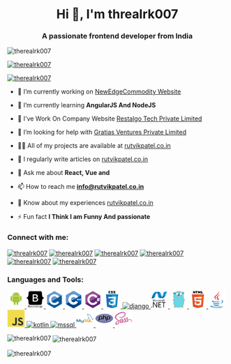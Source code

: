 <h1 align="center">Hi 👋, I'm threalrk007</h1>
<h3 align="center">A passionate frontend developer from India</h3>

<p align="left"> <img src="https://komarev.com/ghpvc/?username=therealrk007&label=Profile%20views&color=0e75b6&style=flat" alt="therealrk007" /> </p>

<p align="left"> <a href="https://github.com/ryo-ma/github-profile-trophy"><img src="https://github-profile-trophy.vercel.app/?username=therealrk007" alt="therealrk007" /></a> </p>

<p align="left"> <a href="https://twitter.com/therealrk007" target="blank"><img src="https://img.shields.io/twitter/follow/therealrk007?logo=twitter&style=for-the-badge" alt="therealrk007" /></a> </p>

- 🔭 I’m currently working on [NewEdgeCommodity Website](Working...)

- 🌱 I’m currently learning **AngularJS And NodeJS**

- 👯 I've Work On Company Website [Restalgo Tech Private Limited](http://restalgo.com/)

- 🤝 I’m looking for help with [Gratias Ventures Private Limited](http://gratiasgroup.com/)

- 👨‍💻 All of my projects are available at [rutvikpatel.co.in](rutvikpatel.co.in)

- 📝 I regularly write articles on [rutvikpatel.co.in](rutvikpatel.co.in)

- 💬 Ask me about **React, Vue and**

- 📫 How to reach me **info@rutvikpatel.co.in**

- 📄 Know about my experiences [rutvikpatel.co.in](rutvikpatel.co.in)

- ⚡ Fun fact **I Think I am Funny And passionate**

<h3 align="left">Connect with me:</h3>
<p align="left">
<a href="https://codepen.io/threalrk007" target="blank"><img align="center" src="https://raw.githubusercontent.com/rahuldkjain/github-profile-readme-generator/master/src/images/icons/Social/codepen.svg" alt="threalrk007" height="30" width="40" /></a>
<a href="https://twitter.com/therealrk007" target="blank"><img align="center" src="https://raw.githubusercontent.com/rahuldkjain/github-profile-readme-generator/master/src/images/icons/Social/twitter.svg" alt="therealrk007" height="30" width="40" /></a>
<a href="https://linkedin.com/in/therealrk007" target="blank"><img align="center" src="https://raw.githubusercontent.com/rahuldkjain/github-profile-readme-generator/master/src/images/icons/Social/linked-in-alt.svg" alt="therealrk007" height="30" width="40" /></a>
<a href="https://fb.com/therealrk007" target="blank"><img align="center" src="https://raw.githubusercontent.com/rahuldkjain/github-profile-readme-generator/master/src/images/icons/Social/facebook.svg" alt="therealrk007" height="30" width="40" /></a>
<a href="https://instagram.com/therealrk007" target="blank"><img align="center" src="https://raw.githubusercontent.com/rahuldkjain/github-profile-readme-generator/master/src/images/icons/Social/instagram.svg" alt="therealrk007" height="30" width="40" /></a>
<a href="https://www.leetcode.com/therealrk007" target="blank"><img align="center" src="https://raw.githubusercontent.com/rahuldkjain/github-profile-readme-generator/master/src/images/icons/Social/leet-code.svg" alt="therealrk007" height="30" width="40" /></a>
</p>

<h3 align="left">Languages and Tools:</h3>
<p align="left"> <a href="https://developer.android.com" target="_blank" rel="noreferrer"> <img src="https://raw.githubusercontent.com/devicons/devicon/master/icons/android/android-original-wordmark.svg" alt="android" width="40" height="40"/> </a> <a href="https://getbootstrap.com" target="_blank" rel="noreferrer"> <img src="https://raw.githubusercontent.com/devicons/devicon/master/icons/bootstrap/bootstrap-plain-wordmark.svg" alt="bootstrap" width="40" height="40"/> </a> <a href="https://www.cprogramming.com/" target="_blank" rel="noreferrer"> <img src="https://raw.githubusercontent.com/devicons/devicon/master/icons/c/c-original.svg" alt="c" width="40" height="40"/> </a> <a href="https://www.w3schools.com/cpp/" target="_blank" rel="noreferrer"> <img src="https://raw.githubusercontent.com/devicons/devicon/master/icons/cplusplus/cplusplus-original.svg" alt="cplusplus" width="40" height="40"/> </a> <a href="https://www.w3schools.com/cs/" target="_blank" rel="noreferrer"> <img src="https://raw.githubusercontent.com/devicons/devicon/master/icons/csharp/csharp-original.svg" alt="csharp" width="40" height="40"/> </a> <a href="https://www.w3schools.com/css/" target="_blank" rel="noreferrer"> <img src="https://raw.githubusercontent.com/devicons/devicon/master/icons/css3/css3-original-wordmark.svg" alt="css3" width="40" height="40"/> </a> <a href="https://www.djangoproject.com/" target="_blank" rel="noreferrer"> <img src="https://cdn.worldvectorlogo.com/logos/django.svg" alt="django" width="40" height="40"/> </a> <a href="https://dotnet.microsoft.com/" target="_blank" rel="noreferrer"> <img src="https://raw.githubusercontent.com/devicons/devicon/master/icons/dot-net/dot-net-original-wordmark.svg" alt="dotnet" width="40" height="40"/> </a> <a href="https://golang.org" target="_blank" rel="noreferrer"> <img src="https://raw.githubusercontent.com/devicons/devicon/master/icons/go/go-original.svg" alt="go" width="40" height="40"/> </a> <a href="https://www.w3.org/html/" target="_blank" rel="noreferrer"> <img src="https://raw.githubusercontent.com/devicons/devicon/master/icons/html5/html5-original-wordmark.svg" alt="html5" width="40" height="40"/> </a> <a href="https://www.java.com" target="_blank" rel="noreferrer"> <img src="https://raw.githubusercontent.com/devicons/devicon/master/icons/java/java-original.svg" alt="java" width="40" height="40"/> </a> <a href="https://developer.mozilla.org/en-US/docs/Web/JavaScript" target="_blank" rel="noreferrer"> <img src="https://raw.githubusercontent.com/devicons/devicon/master/icons/javascript/javascript-original.svg" alt="javascript" width="40" height="40"/> </a> <a href="https://kotlinlang.org" target="_blank" rel="noreferrer"> <img src="https://www.vectorlogo.zone/logos/kotlinlang/kotlinlang-icon.svg" alt="kotlin" width="40" height="40"/> </a> <a href="https://www.microsoft.com/en-us/sql-server" target="_blank" rel="noreferrer"> <img src="https://www.svgrepo.com/show/303229/microsoft-sql-server-logo.svg" alt="mssql" width="40" height="40"/> </a> <a href="https://www.mysql.com/" target="_blank" rel="noreferrer"> <img src="https://raw.githubusercontent.com/devicons/devicon/master/icons/mysql/mysql-original-wordmark.svg" alt="mysql" width="40" height="40"/> </a> <a href="https://www.php.net" target="_blank" rel="noreferrer"> <img src="https://raw.githubusercontent.com/devicons/devicon/master/icons/php/php-original.svg" alt="php" width="40" height="40"/> </a> <a href="https://sass-lang.com" target="_blank" rel="noreferrer"> <img src="https://raw.githubusercontent.com/devicons/devicon/master/icons/sass/sass-original.svg" alt="sass" width="40" height="40"/> </a> </p>

<p><img align="left" src="https://github-readme-stats.vercel.app/api/top-langs?username=therealrk007&show_icons=true&locale=en&layout=compact" alt="therealrk007" /></p>

<p>&nbsp;<img align="center" src="https://github-readme-stats.vercel.app/api?username=therealrk007&show_icons=true&locale=en" alt="therealrk007" /></p>

<p><img align="center" src="https://github-readme-streak-stats.herokuapp.com/?user=therealrk007&" alt="therealrk007" /></p>
